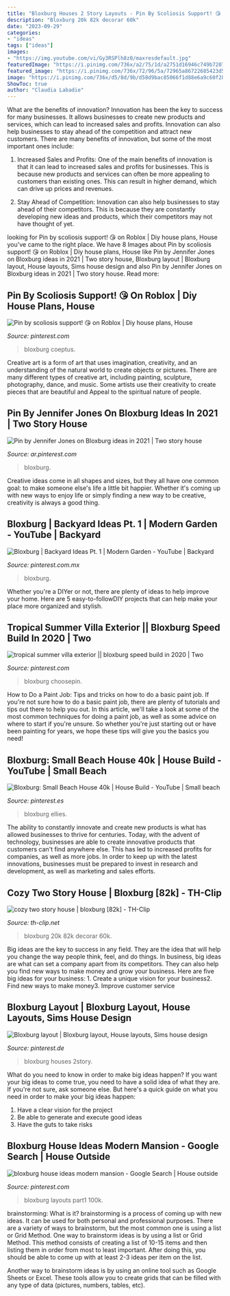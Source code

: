 ```yaml
---
title: "Bloxburg Houses 2 Story Layouts - Pin By Scoliosis Support! 😘 On Roblox"
description: "Bloxburg 20k 82k decorar 60k"
date: "2023-09-29"
categories:
- "ideas"
tags: ["ideas"]
images:
- "https://img.youtube.com/vi/Gy3RSPlh8z0/maxresdefault.jpg"
featuredImage: "https://i.pinimg.com/736x/a2/75/1d/a2751d16946c749b7207ae6084fe143f.jpg"
featured_image: "https://i.pinimg.com/736x/72/96/5a/72965a86722685423d5c143614a7e5c0.jpg"
image: "https://i.pinimg.com/736x/d5/8d/9b/d58d9bac85066f1d88e6a9c60f289976.jpg"
ShowToc: true
author: "Claudia Labadie"
---
```



What are the benefits of innovation?
Innovation has been the key to success for many businesses. It allows businesses to create new products and services, which can lead to increased sales and profits. Innovation can also help businesses to stay ahead of the competition and attract new customers.
There are many benefits of innovation, but some of the most important ones include:

1) Increased Sales and Profits: One of the main benefits of innovation is that it can lead to increased sales and profits for businesses. This is because new products and services can often be more appealing to customers than existing ones. This can result in higher demand, which can drive up prices and revenues.

2) Stay Ahead of Competition: Innovation can also help businesses to stay ahead of their competitors. This is because they are constantly developing new ideas and products, which their competitors may not have thought of yet.

	

		
looking for Pin by scoliosis support! 😘 on Roblox | Diy house plans, House you've came to the right place. We have 8 Images about Pin by scoliosis support! 😘 on Roblox | Diy house plans, House like Pin by Jennifer Jones on Bloxburg ideas in 2021 | Two story house, Bloxburg layout | Bloxburg layout, House layouts, Sims house design and also Pin by Jennifer Jones on Bloxburg ideas in 2021 | Two story house. Read more:
		
    
## Pin By Scoliosis Support! 😘 On Roblox | Diy House Plans, House

<img loading=lazy src="https://i.pinimg.com/736x/70/89/c4/7089c4aab3f98729029efb896919ec27.jpg" onerror="this.onerror=null;this.src='https://tse2.mm.bing.net/th?id=OIP.mIqJ-k7sWjxNUoAmwkibUgAAAA&amp;pid=15.1';" alt="Pin by scoliosis support! 😘 on Roblox | Diy house plans, House">

_Source: pinterest.com_

>bloxburg coeptus. 

	

Creative art is a form of art that uses imagination, creativity, and an understanding of the natural world to create objects or pictures. There are many different types of creative art, including painting, sculpture, photography, dance, and music. Some artists use their creativity to create pieces that are beautiful and Appeal to the spiritual nature of people.

    
## Pin By Jennifer Jones On Bloxburg Ideas In 2021 | Two Story House

<img loading=lazy src="https://i.pinimg.com/736x/d5/8d/9b/d58d9bac85066f1d88e6a9c60f289976.jpg" onerror="this.onerror=null;this.src='https://tse3.mm.bing.net/th?id=OIP.82D-6_P4Cd5LlXcSIhOMIAHaEd&amp;pid=15.1';" alt="Pin by Jennifer Jones on Bloxburg ideas in 2021 | Two story house">

_Source: ar.pinterest.com_

>bloxburg. 

	

Creative ideas come in all shapes and sizes, but they all have one common goal: to make someone else's life a little bit happier. Whether it's coming up with new ways to enjoy life or simply finding a new way to be creative, creativity is always a good thing.

    
## Bloxburg | Backyard Ideas Pt. 1 | Modern Garden - YouTube | Backyard

<img loading=lazy src="https://i.pinimg.com/736x/a2/75/1d/a2751d16946c749b7207ae6084fe143f.jpg" onerror="this.onerror=null;this.src='https://tse2.mm.bing.net/th?id=OIP.lO-MfyH7WOkWqfsfckdv1wHaEK&amp;pid=15.1';" alt="Bloxburg | Backyard Ideas Pt. 1 | Modern Garden - YouTube | Backyard">

_Source: pinterest.com.mx_

>bloxburg. 

	

Whether you're a DIYer or not, there are plenty of ideas to help improve your home. Here are 5 easy-to-followDIY projects that can help make your place more organized and stylish.

    
## Tropical Summer Villa Exterior || Bloxburg Speed Build In 2020 | Two

<img loading=lazy src="https://i.pinimg.com/736x/fa/89/ea/fa89ea2a8b7249ca36c65b4d43237941.jpg" onerror="this.onerror=null;this.src='https://tse1.mm.bing.net/th?id=OIP.0Yiq_YueOZOhAnw29b_NnwHaFj&amp;pid=15.1';" alt="tropical summer villa exterior || bloxburg speed build in 2020 | Two">

_Source: pinterest.com_

>bloxburg choosepin. 

	

How to Do a Paint Job: Tips and tricks on how to do a basic paint job.
If you're not sure how to do a basic paint job, there are plenty of tutorials and tips out there to help you out. In this article, we'll take a look at some of the most common techniques for doing a paint job, as well as some advice on where to start if you're unsure. So whether you're just starting out or have been painting for years, we hope these tips will give you the basics you need!

    
## Bloxburg: Small Beach House 40k | House Build - YouTube | Small Beach

<img loading=lazy src="https://i.pinimg.com/736x/2a/76/b2/2a76b2dd52abdce471e9142cd8b7ec27.jpg" onerror="this.onerror=null;this.src='https://tse3.mm.bing.net/th?id=OIP.XQCPIXu6xoGmb2cTAC4SdAHaFj&amp;pid=15.1';" alt="Bloxburg: Small Beach House 40k | House Build - YouTube | Small beach">

_Source: pinterest.es_

>bloxburg ellies. 

	

The ability to constantly innovate and create new products is what has allowed businesses to thrive for centuries. Today, with the advent of technology, businesses are able to create innovative products that customers can't find anywhere else. This has led to increased profits for companies, as well as more jobs. In order to keep up with the latest innovations, businesses must be prepared to invest in research and development, as well as marketing and sales efforts.

    
## Cozy Two Story House | Bloxburg [82k] - TH-Clip

<img loading=lazy src="https://img.youtube.com/vi/Gy3RSPlh8z0/maxresdefault.jpg" onerror="this.onerror=null;this.src='https://tse2.mm.bing.net/th?id=OIP.pLowBlDqv7NnyKeBZN8mgQHaEK&amp;pid=15.1';" alt="cozy two story house | bloxburg [82k] - TH-Clip">

_Source: th-clip.net_

>bloxburg 20k 82k decorar 60k. 

	

Big ideas are the key to success in any field. They are the idea that will help you change the way people think, feel, and do things. In business, big ideas are what can set a company apart from its competitors. They can also help you find new ways to make money and grow your business. Here are five big ideas for your business: 1. Create a unique vision for your business2. Find new ways to make money3. Improve customer service
    
## Bloxburg Layout | Bloxburg Layout, House Layouts, Sims House Design

<img loading=lazy src="https://i.pinimg.com/736x/72/96/5a/72965a86722685423d5c143614a7e5c0.jpg" onerror="this.onerror=null;this.src='https://tse3.mm.bing.net/th?id=OIP.i99rWzdBen_Hn_PdJMoBOwHaHU&amp;pid=15.1';" alt="Bloxburg layout | Bloxburg layout, House layouts, Sims house design">

_Source: pinterest.de_

>bloxburg houses 2story. 

	

What do you need to know in order to make big ideas happen?
If you want your big ideas to come true, you need to have a solid idea of what they are. If you're not sure, ask someone else. But here's a quick guide on what you need in order to make your big ideas happen: 
1. Have a clear vision for the project 
2. Be able to generate and execute good ideas 
3. Have the guts to take risks 

    
## Bloxburg House Ideas Modern Mansion - Google Search | House Outside

<img loading=lazy src="https://i.pinimg.com/736x/90/18/a3/9018a362c994b80e74af11875e65c433.jpg" onerror="this.onerror=null;this.src='https://tse3.mm.bing.net/th?id=OIP.YTL2OlAi7wI6HYvx_NcEjgHaFj&amp;pid=15.1';" alt="bloxburg house ideas modern mansion - Google Search | House outside">

_Source: pinterest.com_

>bloxburg layouts part1 100k. 

	

brainstorming: What is it?
brainstorming is a process of coming up with new ideas. It can be used for both personal and professional purposes. There are a variety of ways to brainstorm, but the most common one is using a list or Grid Method.
One way to brainstorm ideas is by using a list or Grid Method. This method consists of creating a list of 10-15 items and then listing them in order from most to least important. After doing this, you should be able to come up with at least 2-3 ideas per item on the list.

Another way to brainstorm ideas is by using an online tool such as Google Sheets or Excel. These tools allow you to create grids that can be filled with any type of data (pictures, numbers, tables, etc).


